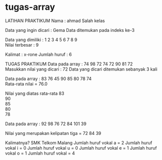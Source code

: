# tugas-array
LATIHAN PRAKTIKUM 
Nama : ahmad
Salah kelas

Data yang ingin dicari : Gema
Data ditemukan pada indeks ke-3

Data yang dimiliki : 1	2	3	4	5	6	7	8	9	
Nilai terbesar : 9

Kalimat : 
x-rone
Jumlah huruf : 6

TUGAS PRAKTIKUM
Data pada array : 
74	98	72	74	72	90	81	72	
Masukkan nilai yang dicari : 
72
Data yang dicari ditemukan sebanyak 3 kali

Data pada array : 
83	76	45	90	85	80	78	74	
Rata-rata nilai = 76.0

Nilai yang diatas rata-rata 
83	
90	
85	
80	
78	

Data pada array : 
92	98	76	72	84	101	39	

Nilai yang merupakan kelipatan tiga = 
72
84
39

Kalimatnya? 
SMK Telkom Malang
Jumlah huruf vokal a = 2
Jumlah huruf vokal i = 0
Jumlah huruf vokal u = 0
Jumlah huruf vokal e = 1
Jumlah huruf vokal o = 1
Jumlah huruf vokal = 4
